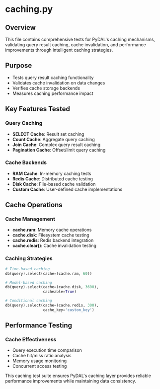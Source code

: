 # caching.py

## Overview
This file contains comprehensive tests for PyDAL's caching mechanisms, validating query result caching, cache invalidation, and performance improvements through intelligent caching strategies.

## Purpose
- Tests query result caching functionality
- Validates cache invalidation on data changes
- Verifies cache storage backends
- Measures caching performance impact

## Key Features Tested

### Query Caching
- **SELECT Cache**: Result set caching
- **Count Cache**: Aggregate query caching
- **Join Cache**: Complex query result caching
- **Pagination Cache**: Offset/limit query caching

### Cache Backends
- **RAM Cache**: In-memory caching tests
- **Redis Cache**: Distributed cache testing
- **Disk Cache**: File-based cache validation
- **Custom Cache**: User-defined cache implementations

## Cache Operations

### Cache Management
- **cache.ram**: Memory cache operations
- **cache.disk**: Filesystem cache testing
- **cache.redis**: Redis backend integration
- **cache.clear()**: Cache invalidation testing

### Caching Strategies
```python
# Time-based caching
db(query).select(cache=(cache.ram, 60))

# Model-based caching
db(query).select(cache=(cache.disk, 3600), 
                 cacheable=True)

# Conditional caching
db(query).select(cache=(cache.redis, 300),
                 cache_key='custom_key')
```

## Performance Testing

### Cache Effectiveness
- Query execution time comparison
- Cache hit/miss ratio analysis
- Memory usage monitoring
- Concurrent access testing

This caching test suite ensures PyDAL's caching layer provides reliable performance improvements while maintaining data consistency.
